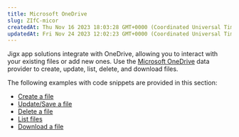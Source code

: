 ```yaml
---
title: Microsoft OneDrive
slug: ZIfC-micor
createdAt: Thu Nov 16 2023 18:03:28 GMT+0000 (Coordinated Universal Time)
updatedAt: Fri Nov 24 2023 12:02:23 GMT+0000 (Coordinated Universal Time)
---
```


Jigx app solutions integrate with OneDrive, allowing you to interact with your existing files or add new ones. Use the [Microsoft OneDrive](https://docs.jigx.com/microsoft-onedrive) data provider to create, update, list, delete, and download files.

The following examples with code snippets are provided in this section:

- [Create a file](<./Microsoft OneDrive/Create a file.md>)
- [Update/Save a file](<./Microsoft OneDrive/Update_Save a file.md>)
- [Delete a file](<./Microsoft OneDrive/Delete a file.md>)
- [List files](<./Microsoft OneDrive/List files.md>)
- [Download a file](<./Microsoft OneDrive/Download a file.md>)
